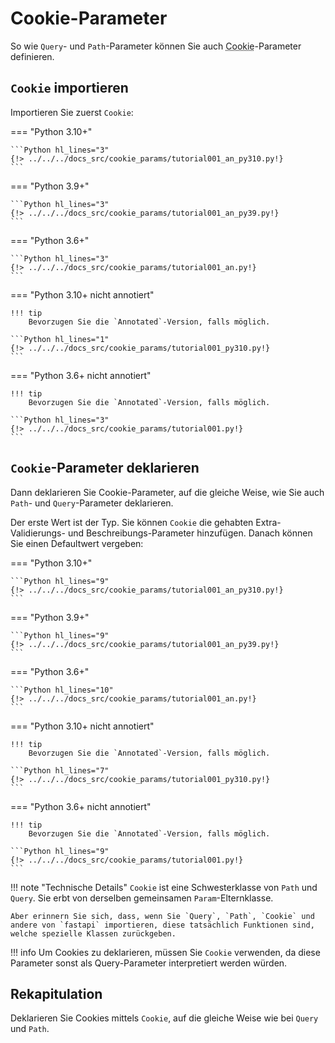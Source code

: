 # Cookie-Parameter

So wie `Query`- und `Path`-Parameter können Sie auch <abbr title='Cookie – "Keks": Mechanismus, der kurze Daten in Textform im Browser des Benutzers speichert und abfragt'>Cookie</abbr>-Parameter definieren.

## `Cookie` importieren

Importieren Sie zuerst `Cookie`:

=== "Python 3.10+"

    ```Python hl_lines="3"
    {!> ../../../docs_src/cookie_params/tutorial001_an_py310.py!}
    ```

=== "Python 3.9+"

    ```Python hl_lines="3"
    {!> ../../../docs_src/cookie_params/tutorial001_an_py39.py!}
    ```

=== "Python 3.6+"

    ```Python hl_lines="3"
    {!> ../../../docs_src/cookie_params/tutorial001_an.py!}
    ```

=== "Python 3.10+ nicht annotiert"

    !!! tip
        Bevorzugen Sie die `Annotated`-Version, falls möglich.

    ```Python hl_lines="1"
    {!> ../../../docs_src/cookie_params/tutorial001_py310.py!}
    ```

=== "Python 3.6+ nicht annotiert"

    !!! tip
        Bevorzugen Sie die `Annotated`-Version, falls möglich.

    ```Python hl_lines="3"
    {!> ../../../docs_src/cookie_params/tutorial001.py!}
    ```

## `Cookie`-Parameter deklarieren

Dann deklarieren Sie Cookie-Parameter, auf die gleiche Weise, wie Sie auch `Path`- und `Query`-Parameter deklarieren.

Der erste Wert ist der Typ. Sie können `Cookie` die gehabten Extra-Validierungs- und Beschreibungs-Parameter hinzufügen. Danach können Sie einen Defaultwert vergeben:

=== "Python 3.10+"

    ```Python hl_lines="9"
    {!> ../../../docs_src/cookie_params/tutorial001_an_py310.py!}
    ```

=== "Python 3.9+"

    ```Python hl_lines="9"
    {!> ../../../docs_src/cookie_params/tutorial001_an_py39.py!}
    ```

=== "Python 3.6+"

    ```Python hl_lines="10"
    {!> ../../../docs_src/cookie_params/tutorial001_an.py!}
    ```

=== "Python 3.10+ nicht annotiert"

    !!! tip
        Bevorzugen Sie die `Annotated`-Version, falls möglich.

    ```Python hl_lines="7"
    {!> ../../../docs_src/cookie_params/tutorial001_py310.py!}
    ```

=== "Python 3.6+ nicht annotiert"

    !!! tip
        Bevorzugen Sie die `Annotated`-Version, falls möglich.

    ```Python hl_lines="9"
    {!> ../../../docs_src/cookie_params/tutorial001.py!}
    ```

!!! note "Technische Details"
    `Cookie` ist eine Schwesterklasse von `Path` und `Query`. Sie erbt von derselben gemeinsamen `Param`-Elternklasse.

    Aber erinnern Sie sich, dass, wenn Sie `Query`, `Path`, `Cookie` und andere von `fastapi` importieren, diese tatsächlich Funktionen sind, welche spezielle Klassen zurückgeben.

!!! info
    Um Cookies zu deklarieren, müssen Sie `Cookie` verwenden, da diese Parameter sonst als Query-Parameter interpretiert werden würden.

## Rekapitulation

Deklarieren Sie Cookies mittels `Cookie`, auf die gleiche Weise wie bei `Query` und `Path`.
